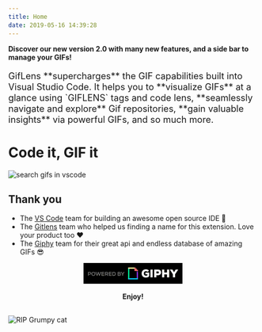```yaml
---
title: Home
date: 2019-05-16 14:39:28
---
```


<p style="font-size: 1.5 em; font-weight: 700;">Discover our new version 2.0 with many new features, and a side bar to manage your GIFs!</p>

<p style="font-size: 1.3em;">GifLens **supercharges** the GIF capabilities built into Visual Studio Code. It helps you to **visualize GIFs** at a glance using `GIFLENS` tags and code lens, **seamlessly navigate and explore** Gif repositories, **gain valuable insights** via powerful GIFs, and so much more.</p>

# Code it, GIF it

<img src="/assets/jonsnow.gif" alt="search gifs in vscode"/>

## Thank you

- The [VS Code](https://code.visualstudio.com/) team for building an awesome open source IDE 🙏
- The [Gitlens](https://github.com/eamodio/vscode-gitlens) team who helped us finding a name for this extension. Love your product too ❤️
- The [Giphy](https://giphy.com/) team for their great api and endless database of amazing GIFs 😎

<p style="text-align: center;"><a href="https://giphy.com/" ><img src="/assets/PoweredBy_200_Horizontal_Light-Backgrounds_With_Logo.gif" alt="Powered by Giphy" width="200"/></a></p>

<p style="text-align: center;"><b>Enjoy!</b></p>

<img src="https://media.giphy.com/media/PmRWBGQ1NOREN5dYxk/giphy.gif" style="margin-top: 30px; display: block; margin-left: auto; margin-right: auto;" alt="RIP Grumpy cat" />
